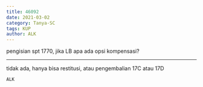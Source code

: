 ```yaml
---
title: 46092
date: 2021-03-02
category: Tanya-SC
tags: KUP
author: ALK
---
```


pengisian spt 1770, jika LB apa ada opsi kompensasi?

---

tidak ada, hanya bisa restitusi, atau pengembalian 17C atau 17D

`ALK`
